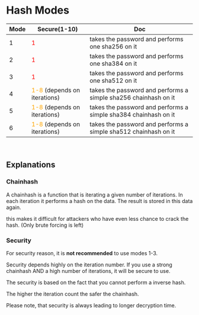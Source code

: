 # Hash Modes
|Mode|Secure(1-10)|Doc|
|---|---|---|
|1|<span style="color:red">1</span>|takes the password and performs one sha256 on it|
|2|<span style="color:red">1</span>|takes the password and performs one sha384 on it|
|3|<span style="color:red">1</span>|takes the password and performs one sha512 on it|
|4|<span style="color:orange">1-8</span> (depends on iterations)|takes the password and performs a simple sha256 chainhash on it|
|5|<span style="color:orange">1-8</span> (depends on iterations)|takes the password and performs a simple sha384 chainhash on it|
|6|<span style="color:orange">1-8</span> (depends on iterations)|takes the password and performs a simple sha512 chainhash on it|

<br>

## Explanations
### Chainhash
A chainhash is a function that is iterating a given number of iterations. In each iteration it performs a hash on the data. The result is stored in this data again.

this makes it difficult for attackers who have even less chance to crack the hash. (Only brute forcing is left)

### Security
For security reason, it is **not recommended** to use modes 1-3. 

Security depends highly on the iteration number. If you use a strong chainhash AND a high number of iterations, it will be secure to use.

The security is based on the fact that you cannot perform a inverse hash.

The higher the iteration count the safer the chainhash.

Please note, that security is always leading to longer decryption time.